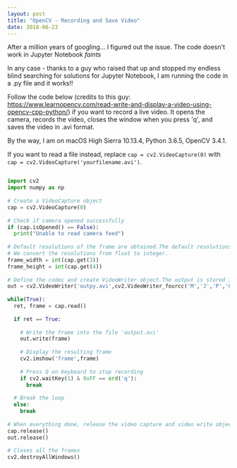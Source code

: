 ```yaml
---
layout: post
title: "OpenCV - Recording and Save Video"
date: 2018-06-23
---
```


After a million years of googling... I figured out the issue.
The code doesn't work in Jupyter Notebook *faints*

In any case - thanks to a guy who raised that up and stopped my endless blind searching for solutions for Jupyter Notebook, I am running the code in a .py file and it works!!

Follow the code below (credits to this guy: https://www.learnopencv.com/read-write-and-display-a-video-using-opencv-cpp-python/) if you want to record a live video. It opens the camera, records the video, closes the window when you press 'q', and saves the video in .avi format.

By the way, I am on macOS High Sierra 10.13.4, Python 3.6.5, OpenCV 3.4.1.

If you want to read a file instead, replace `cap = cv2.VideoCapture(0)` with `cap = cv2.VideoCapture('yourfilename.avi')`.


```python

import cv2
import numpy as np
 
# Create a VideoCapture object
cap = cv2.VideoCapture(0)
 
# Check if camera opened successfully
if (cap.isOpened() == False): 
  print("Unable to read camera feed")
 
# Default resolutions of the frame are obtained.The default resolutions are system dependent.
# We convert the resolutions from float to integer.
frame_width = int(cap.get(3))
frame_height = int(cap.get(4))
 
# Define the codec and create VideoWriter object.The output is stored in 'outpy.avi' file.
out = cv2.VideoWriter('outpy.avi',cv2.VideoWriter_fourcc('M','J','P','G'), 10, (frame_width,frame_height))
 
while(True):
  ret, frame = cap.read()
 
  if ret == True: 
     
    # Write the frame into the file 'output.avi'
    out.write(frame)
 
    # Display the resulting frame    
    cv2.imshow('frame',frame)
 
    # Press Q on keyboard to stop recording
    if cv2.waitKey(1) & 0xFF == ord('q'):
      break
 
  # Break the loop
  else:
    break 
 
# When everything done, release the video capture and video write objects
cap.release()
out.release()
 
# Closes all the frames
cv2.destroyAllWindows() 

```